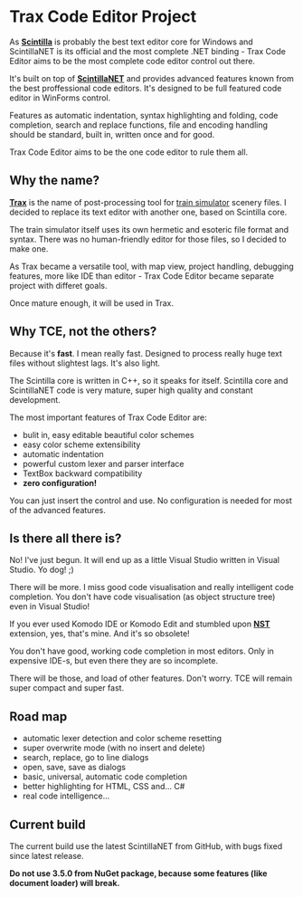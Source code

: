 ﻿# Trax Code Editor Project

As **[Scintilla](http://www.scintilla.org/SciTE.html)** is probably the best text editor core for Windows
and ScintillaNET is its official and the most complete .NET binding -
Trax Code Editor aims to be the most complete code editor control out there.

It's built on top of **[ScintillaNET](https://github.com/jacobslusser/ScintillaNET)**
and provides advanced features known
from the best proffessional code editors. It's designed to be full
featured code editor in WinForms control.

Features as automatic indentation, syntax highlighting and folding,
code completion, search and replace functions, file and encoding
handling should be standard, built in, written once and for good.

Trax Code Editor aims to be the one code editor to rule them all.

## Why the name?

**[Trax](https://github.com/HTD/Trax)** is the name of post-processing
tool for [train simulator](http://eu07.pl)
scenery files. I decided to replace its text editor with another
one, based on Scintilla core.

The train simulator itself uses its own hermetic and esoteric file
format and syntax. There was no human-friendly editor for those
files, so I decided to make one.

As Trax became a versatile tool, with map view, project handling,
debugging features, more like IDE than editor - Trax Code Editor
became separate project with differet goals.

Once mature enough, it will be used in Trax.

## Why TCE, not the others?

Because it's **fast**. I mean really fast. Designed to process really
huge text files without slightest lags. It's also light.

The Scintilla core is written in C++, so it speaks for itself.
Scintilla core and ScintillaNET code is very mature, super high
quality and constant development.

The most important features of Trax Code Editor are:

 - bulit in, easy editable beautiful color schemes
 - easy color scheme extensibility
 - automatic indentation
 - powerful custom lexer and parser interface
 - TextBox backward compatibility
 - **zero configuration!**

You can just insert the control and use. No configuration
is needed for most of the advanced features.

## Is there all there is?

No! I've just begun. It will end up as a little Visual Studio
written in Visual Studio. Yo dog! ;)

There will be more. I miss good code visualisation and really
intelligent code completion. You don't have code visualisation
(as object structure tree) even in Visual Studio!

If you ever used Komodo IDE or Komodo Edit and stumbled upon
**[NST](https://github.com/HTD/NST)** extension, yes, that's mine.
And it's so obsolete!

You don't have good, working code completion in most editors.
Only in expensive IDE-s, but even there they are so incomplete.

There will be those, and load of other features.
Don't worry. TCE will remain super compact and super fast.

## Road map

 - automatic lexer detection and color scheme resetting
 - super overwrite mode (with no insert and delete)
 - search, replace, go to line dialogs
 - open, save, save as dialogs
 - basic, universal, automatic code completion
 - better highlighting for HTML, CSS and... C#
 - real code intelligence...

## Current build

The current build use the latest ScintillaNET from GitHub,
with bugs fixed since latest release.

**Do not use 3.5.0 from NuGet package,
because some features (like document loader) will break.**